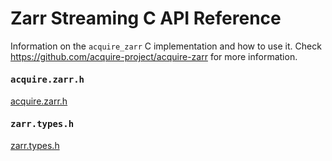 # Zarr Streaming C API Reference

Information on the `acquire_zarr` C implementation and how to use it. Check
https://github.com/acquire-project/acquire-zarr for more information.

<div class="cards">
    <div class="card">
        <h4><pre>acquire.zarr.h</pre></h4>
        <a href="../../acquire_zarr_c_api/acquire_8zarr_8h" class="button">acquire.zarr.h</a>
    </div>
    <div class="card">
        <h4><pre>zarr.types.h</pre></h4>
        <a href="../../acquire_zarr_c_api/zarr_8types_8h" class="button">zarr.types.h</a>
    </div>
</div>
